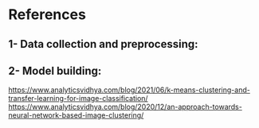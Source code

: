 # References
## 1- Data collection and preprocessing: 



## 2- Model building:
https://www.analyticsvidhya.com/blog/2021/06/k-means-clustering-and-transfer-learning-for-image-classification/ 
https://www.analyticsvidhya.com/blog/2020/12/an-approach-towards-neural-network-based-image-clustering/

